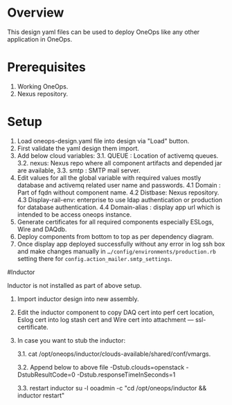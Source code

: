 # Overview

This design yaml files can be used to deploy OneOps like any other application in OneOps.

# Prerequisites

1. Working OneOps.
2. Nexus repository.


# Setup

1. Load oneops-design.yaml file into design via "Load" button.
2. First validate the yaml design them import.
3. Add below cloud variables:
   3.1. QUEUE : Location of activemq queues.
   3.2. nexus: Nexus repo where all component artifacts and depended jar are available,
   3.3. smtp : SMTP mail server.
4. Edit values for all the global variable with required values mostly database and activemq related user name and passwords.
    4.1  Domain :  Part of fqdn without component name.
    4.2  Distbase: Nexus repository.
    4.3  Display-rail-env: enterprise to use ldap authentication or production for database authentication.
    4.4 Domain-alias : display app url which is intended to be access oneops instance.
5. Generate certificates for all required components especially ESLogs, Wire and DAQdb.
6. Deploy components from bottom to top as per dependency diagram.
7. Once display app deployed successfully without any error in log ssh box and make changes manually in `…/config/environments/production.rb` setting there for `config.action_mailer.smtp_settings`.

#Inductor

Inductor is not installed as part of above setup.

1. Import inductor design into new assembly.
2. Edit the inductor component to copy DAQ cert into perf cert location, Eslog cert into log stash cert and Wire cert into attachment — ssl-certificate.

3. In case you want to stub the inductor:

   3.1. cat /opt/oneops/inductor/clouds-available/shared/conf/vmargs.
   
   3.2.  Append below to above file
             -Dstub.clouds=openstack -DstubResultCode=0 -Dstub.responseTimeInSeconds=1
             
   3.3. restart inductor
             su -l ooadmin -c "cd /opt/oneops/inductor && inductor restart"